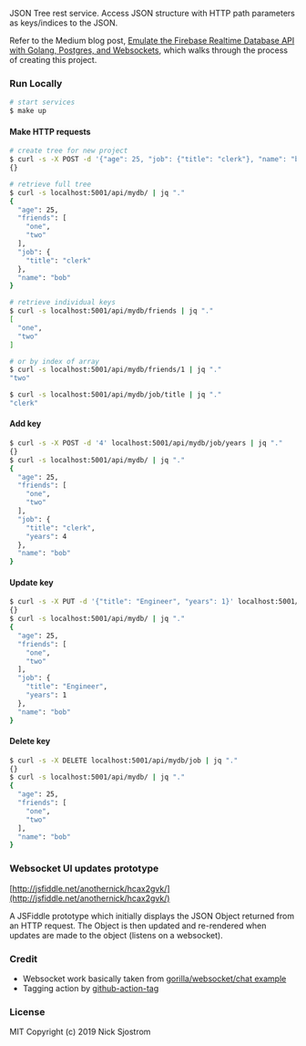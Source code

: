 JSON Tree rest service. Access JSON structure with HTTP path parameters as keys/indices to the JSON.

Refer to the Medium blog post, [Emulate the Firebase Realtime Database API with Golang, Postgres, and Websockets](https://medium.com/@nick.sjostrom12/emulate-the-firebase-realtime-database-api-with-golang-postgres-and-websockets-6c992159fa9d), which walks through the process of creating this project.

### Run Locally

```sh
# start services
$ make up
```

#### Make HTTP requests

```sh
# create tree for new project
$ curl -s -X POST -d '{"age": 25, "job": {"title": "clerk"}, "name": "bob", "friends": ["one", "two"]}' localhost:5001/api/mydb | jq "."
{}

# retrieve full tree
$ curl -s localhost:5001/api/mydb/ | jq "."
{
  "age": 25,
  "friends": [
    "one",
    "two"
  ],
  "job": {
    "title": "clerk"
  },
  "name": "bob"
}

# retrieve individual keys
$ curl -s localhost:5001/api/mydb/friends | jq "."
[
  "one",
  "two"
]

# or by index of array
$ curl -s localhost:5001/api/mydb/friends/1 | jq "."
"two"

$ curl -s localhost:5001/api/mydb/job/title | jq "."
"clerk"
```

#### Add key
```sh
$ curl -s -X POST -d '4' localhost:5001/api/mydb/job/years | jq "."
{}
$ curl -s localhost:5001/api/mydb/ | jq "."
{
  "age": 25,
  "friends": [
    "one",
    "two"
  ],
  "job": {
    "title": "clerk",
    "years": 4
  },
  "name": "bob"
}
```

#### Update key
```sh
$ curl -s -X PUT -d '{"title": "Engineer", "years": 1}' localhost:5001/api/mydb/job | jq "."
{}
$ curl -s localhost:5001/api/mydb/ | jq "."
{
  "age": 25,
  "friends": [
    "one",
    "two"
  ],
  "job": {
    "title": "Engineer",
    "years": 1
  },
  "name": "bob"
}
```

#### Delete key
```sh
$ curl -s -X DELETE localhost:5001/api/mydb/job | jq "."
{}
$ curl -s localhost:5001/api/mydb/ | jq "."
{
  "age": 25,
  "friends": [
    "one",
    "two"
  ],
  "name": "bob"
}
```

### Websocket UI updates prototype

[http://jsfiddle.net/anothernick/hcax2gvk/](http://jsfiddle.net/anothernick/hcax2gvk/)

A JSFiddle prototype which initially displays the JSON Object returned from an HTTP request. The Object is then updated and re-rendered when updates are made to the object (listens on a websocket).

### Credit

* Websocket work basically taken from [gorilla/websocket/chat example](https://github.com/gorilla/websocket/blob/master/examples/chat)
* Tagging action by [github-action-tag](https://github.com/anothrNick/github-tag-action)

### License

MIT Copyright (c) 2019 Nick Sjostrom